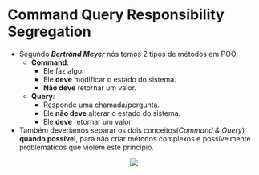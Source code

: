 # Command Query Responsibility Segregation

- Segundo _**Bertrand Meyer**_ nós temos 2 tipos de métodos em POO.
  - **Command**:
    - Ele faz algo.
    - Ele **deve** modificar o estado do sistema.
    - **Não deve** retornar um valor.
  - **Query**:
    - Responde uma chamada/pergunta.
    - Ele **não deve** alterar o estado do sistema.
    - Ele **deve** retornar um valor.
- Também deveriamos separar os dois conceitos(_Command & Query_) **quando possível**, para não criar métodos complexos e possívelmente problematicos que violem este princípio.

<p align="center">
  <img align="center" src="https://github.com/matsennin/domain-driven-design/blob/master/images/CQRS_Architecture.png" />
</p>
